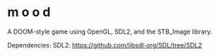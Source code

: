 # m o o d
A DOOM-style game using OpenGL, SDL2, and the STB_Image library.

Dependencies:
SDL2: https://github.com/libsdl-org/SDL/tree/SDL2
